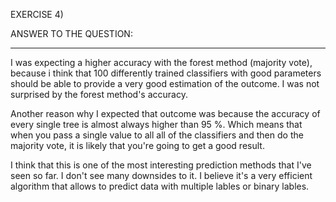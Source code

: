 EXERCISE 4)

ANSWER TO THE QUESTION:

--------------------------------------------------------------------------------------------------------------------------------------------

I was expecting a higher accuracy with the forest method (majority vote), because i think that 100 differently trained classifiers with good
parameters should be able to provide a very good estimation of the outcome. I was not surprised by the forest method's accuracy.

Another reason why I expected that outcome was because the accuracy of every single tree is almost always higher than 95 %.
Which means that when you pass a single value to all all of the classifiers and then do the majority vote, it is likely that you're
going to get a good result.

I think that this is one of the most interesting prediction methods that I've seen so far. I don't see many downsides to it.
I believe it's a very efficient algorithm that allows to predict data with multiple lables or binary lables.